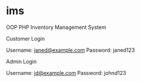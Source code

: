 # ims
OOP PHP Inventory Management System 

Customer Login

Username: janed@example.com
Password: janed123

Admin Login

Username: jd@example.com
Password: johnd123
